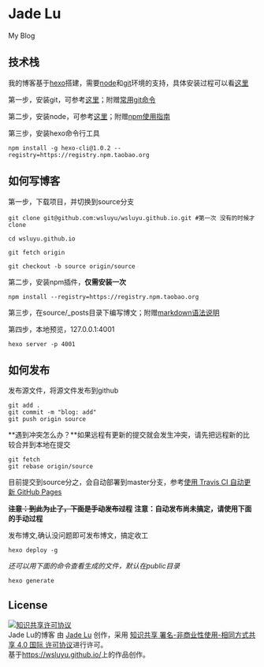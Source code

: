 # Jade Lu
My Blog

## 技术栈
我的博客基于[hexo](https://hexo.io/zh-cn/)搭建，需要[node](https://nodejs.org/en/)和[git](https://git-scm.com/)环境的支持，具体安装过程可以看[这里](https://exp-team.github.io/)

第一步，安装git，可参考[这里](https://git-scm.com/book/zh/v2/%E8%B5%B7%E6%AD%A5-%E5%AE%89%E8%A3%85-Git)；附赠[常用git命令](http://yanhaijing.com/git/2014/11/01/my-git-note/)

第二步，安装node，可参考[这里](http://nodejs.cn/download/package-manager/)；附赠[npm使用指南](http://yanhaijing.com/tool/2015/09/01/my-npm-note/)

第三步，安装hexo命令行工具

	npm install -g hexo-cli@1.0.2 --registry=https://registry.npm.taobao.org


## 如何写博客
第一步，下载项目，并切换到source分支

	git clone git@github.com:wsluyu/wsluyu.github.io.git #第一次 没有的时候才clone
	
	cd wsluyu.github.io
	
	git fetch origin
	
	git checkout -b source origin/source

第二步，安装npm插件，**仅需安装一次**

	npm install --registry=https://registry.npm.taobao.org

第三步，在source/_posts目录下编写博文；附赠[markdown语法说明](http://wowubuntu.com/markdown/)

第四步，本地预览，127.0.0.1:4001

	hexo server -p 4001

## 如何发布
发布源文件，将源文件发布到github

	git add .
	git commit -m "blog: add"
	git push origin source

**遇到冲突怎么办？**如果远程有更新的提交就会发生冲突，请先把远程新的比较合并到本地在提交

	git fetch
	git rebase origin/source

目前提交到source分之，会自动部署到master分支，参考[使用 Travis CI 自动更新 GitHub Pages](http://notes.iissnan.com/2016/publishing-github-pages-with-travis-ci/)

**<del>注意：到此为止了，下面是手动发布过程</del>**
**注意：自动发布尚未搞定，请使用下面的手动过程**

发布博文,确认没问题即可发布博文，搞定收工

	hexo deploy -g

*还可以用下面的命令查看生成的文件，默认在public目录*

    hexo generate

## License
<a rel="license" href="http://creativecommons.org/licenses/by-nc-sa/4.0/"><img alt="知识共享许可协议" style="border-width:0" src="http://i.creativecommons.org/l/by-nc-sa/4.0/88x31.png" /></a><br /><span xmlns:dct="http://purl.org/dc/terms/" href="http://purl.org/dc/dcmitype/Text" property="dct:title" rel="dct:type">Jade Lu的博客</span> 由 <a xmlns:cc="http://creativecommons.org/ns#" href="https://wsluyu.github.io/" property="cc:attributionName" rel="cc:attributionURL">Jade Lu</a> 创作，采用 <a rel="license" href="http://creativecommons.org/licenses/by-nc-sa/4.0/">知识共享 署名-非商业性使用-相同方式共享 4.0 国际 许可协议</a>进行许可。<br />基于<a xmlns:dct="http://purl.org/dc/terms/" href="https://wsluyu.github.io/" rel="dct:source">https://wsluyu.github.io/</a>上的作品创作。
